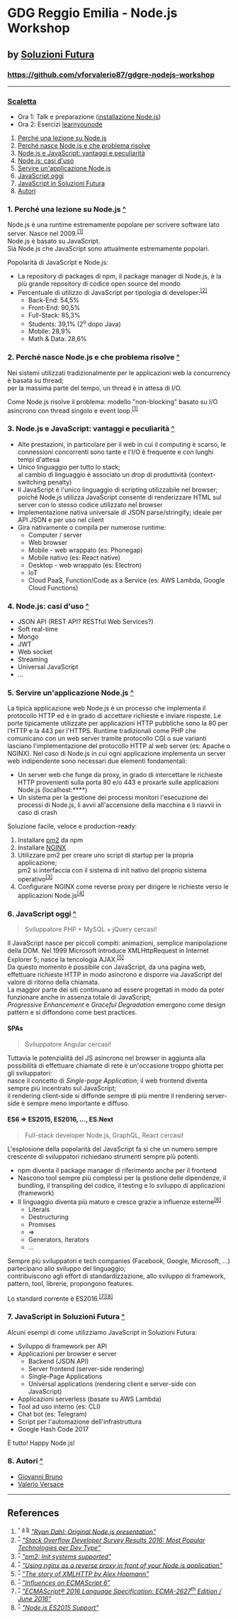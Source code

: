 # GDG Reggio Emilia - Node.js Workshop #
## by [Soluzioni Futura](https://www.soluzionifutura.it/) ##

### https://github.com/vforvalerio87/gdgre-nodejs-workshop

* * *

### <a href="#" id="toc">Scaletta</a> 

* Ora 1: Talk e preparazione ([installazione Node.js](https://nodejs.org/))
* Ora 2: Esercizi [learnyounode](https://nodeschool.io/#get-going)

1. <a href="#chap1">Perché una lezione su Node.js</a>
2. <a href="#chap2">Perché nasce Node.js e che problema risolve</a>
3. <a href="#chap3">Node.js e JavaScript: vantaggi e peculiarità</a>
4. <a href="#chap4">Node.js: casi d'uso</a>
5. <a href="#chap5">Servire un'applicazione Node.js</a>
6. <a href="#chap6">JavaScript oggi</a>
7. <a href="#chap7">JavaScript in Soluzioni Futura</a>
8. <a href="#chap8">Autori</a>

### 1. Perché una lezione su Node.js <a href="#toc" id="chap1">^</a>
Node.js è una runtime estremamente popolare per scrivere software lato server. Nasce nel 2009.<sup id="ref10">[[1]](#fn10)</sup>  
Node.js è basato su JavaScript.  
Sia Node.js che JavaScript sono attualmente estremamente popolari.

Popolarità di JavaScript e Node.js:
* La repository di packages di npm, il package manager di Node.js, è la più grande repository di codice open source del mondo
* Percentuale di utilizzo di JavaScript per tipologia di developer:<sup id="ref11">[[2]](#fn11)</sup>
    * Back-End: 54,5%
    * Front-End: 90,5%
    * Full-Stack: 85,3%
    * Students: 39,1% (2<sup>o</sup> dopo Java)
    * Mobile: 28,9%
    * Math & Data: 28,6% 

### 2. Perché nasce Node.js e che problema risolve <a href="#toc" id="chap2">^</a>
Nei sistemi utilizzati tradizionalmente per le applicazioni web la concurrency è basata su thread;  
per la massima parte del tempo, un thread è in attesa di I/O.  

Come Node.js risolve il problema: modello "non-blocking" basato su I/O asincrono con thread singolo e event loop.<sup id="ref20">[[1]](#fn10)</sup>  

### 3. Node.js e JavaScript: vantaggi e peculiarità <a href="#toc" id="chap3">^</a>
* Alte prestazioni, in particolare per il web in cui il computing è scarso, le connessioni concorrenti sono tante e l'I/O è frequente e con lunghi tempi d'attesa
* Unico linguaggio per tutto lo stack;  
al cambio di linguaggio è associato un drop di produttività (context-switching penalty)
* Il JavaScript è l'unico linguaggio di scripting utilizzabile nel browser;  
poiché Node.js utilizza JavaScript consente di renderizzare HTML sul server con lo stesso codice utilizzato nel browser
* Implementazione nativa universale di JSON parse/stringify; ideale per API JSON e per uso nel client
* Gira nativamente o compila per numerose runtime:
    * Computer / server
    * Web browser
    * Mobile - web wrappato (es: Phonegap)
    * Mobile nativo (es: React native)
    * Desktop - web wrappato (es: Electron)
    * IoT
    * Cloud PaaS, Function/Code as a Service (es: AWS Lambda, Google Cloud Functions)

### 4. Node.js: casi d'uso <a href="#toc" id="chap4">^</a>
* JSON API (REST API? RESTful Web Services?)
* Soft real-time
* Mongo
* JWT
* Web socket
* Streaming
* Universal JavaScript
* ...

### 5. Servire un'applicazione Node.js <a href="#toc" id="chap5">^</a>
La tipica applicazione web Node.js è un processo che implementa il protocollo HTTP ed è in grado di accettare richieste e inviare risposte.
Le porte tipicamente utilizzate per applicazioni HTTP pubbliche sono la 80 per l'HTTP e la 443 per l'HTTPS.
Runtime tradizionali come PHP che comunicano con un web server tramite protocollo CGI o sue varianti lasciano l'implementazione del protocollo HTTP al web server (es: Apache o NGINX).
Nel caso di Node.js in cui ogni applicazione implementa un server web indipendente sono necessari due elementi fondamentali:
* Un server web che funge da proxy, in grado di intercettare le richieste HTTP provenienti sulla porta 80 e/o 443 e proxarle sulle applicazioni Node.js (localhost:****)
* Un sistema per la gestione dei processi monitori l'esecuzione dei processi di Node.js, li avvii all'accensione della macchina e li riavvii in caso di crash

Soluzione facile, veloce e production-ready:
1. Installare [pm2](http://pm2.keymetrics.io/) da npm
2. Installare [NGINX](https://www.nginx.com/)
3. Utilizzare pm2 per creare uno script di startup per la propria applicazione;  
pm2 si interfaccia con il sistema di init nativo del proprio sistema operativo<sup id="ref50">[[3]](#fn50)</sup>
4. Configurare NGINX come reverse proxy per dirigere le richieste verso le applicazioni Node.js<sup id="ref51">[[4]](#fn51)</sup>

### 6. JavaScript oggi <a href="#toc" id="chap6">^</a>
> Sviluppatore PHP + MySQL + jQuery cercasi!

Il JavaScript nasce per piccoli compiti: animazioni, semplice manipolazione della DOM.
Nel 1999 Microsoft introduce XMLHttpRequest in Internet Explorer 5; nasce la tencologia AJAX.<sup id="ref60">[[5]](#fn60)</sup>  
Da questo momento è possibile con JavaScript, da una pagina web, effettuare richieste HTTP in modo asincrono e disporre via JavaScript del valore di ritorno della chiamata.  
La maggior parte dei siti continuano ad essere progettati in modo da poter funzionare anche in assenza totale di JavaScript;  
*Progressive Enhancement* e *Graceful Degradation* emergono come design pattern e si diffondono come best practices.  

#### SPAs
> Sviluppatore Angular cercasi!

Tuttavia le potenzialità del JS asincrono nel browser in aggiunta alla possibilità di effettuare chiamate di rete è un'occasione troppo ghiotta per gli sviluppatori:  
nasce il concetto di *Single-page Application*; il web frontend diventa sempre più incentrato sul JavaScript;  
il rendering client-side si diffonde sempre di più mentre il rendering server-side è sempre meno importante e diffuso.

#### ES6 => ES2015, ES2016, ..., ES.Next
> Full-stack developer Node.js, GraphQL, React cercasi!

L'esplosione della popolarità del JavaScript fa sì che un numero sempre crescente di sviluppatori richiedano strumenti sempre più potenti.  
* npm diventa il package manager di riferimento anche per il frontend
* Nascono tool sempre più complessi per la gestione delle dipendenze, il bundling, il transpiling del codice, il testing e lo sviluppo di applicazioni (framework)
* Il linguaggio diventa più maturo e cresce grazie a influenze esterne<sup id="ref61">[[6]](#fn61)</sup>
    * Literals
    * Destructuring
    * Promises
    * =>
    * Generators, Iterators
    * ...

Sempre più sviluppatori e tech companies (Facebook, Google, Microsoft, ...) partecipano allo sviluppo del linguaggio;  
contribuiscono agli effort di standardizzazione, allo sviluppo di framework, pattern, tool, librerie, propongono features.

Lo standard corrente è ES2016.<sup><a id="ref62" href="#fn62">[7]</a><a id="ref63" href="#fn63">[8]</a></sup>

### 7. JavaScript in Soluzioni Futura <a href="#toc" id="chap7">^</a>
Alcuni esempi di come utilizziamo JavaScript in Soluzioni Futura:
* Sviluppo di framework per API
* Applicazioni per browser e server
    * Backend (JSON API)
    * Server frontend (server-side rendering)
    * Single-Page Applications
    * Universal applications (rendering client e server-side con JavaScript)
* Applicazioni serverless (basate su AWS Lambda)
* Tool ad uso interno (es: CLI)
* Chat bot (es: Telegram)
* Script per l'automazione dell'infrastruttura
* Google Hash Code 2017

È tutto! Happy Node.js!

### 8. Autori <a href="#toc" id="chap8">^</a>
* [Giovanni Bruno](https://www.facebook.com/giovanni.bruno)
* [Valerio Versace](https://www.facebook.com/valce)

* * *

## References ##
1. <sup>^ [a](#ref10) [b](#ref20)</sup> <cite><a id="fn10" href="https://www.youtube.com/watch?v=ztspvPYybIY">"Ryan Dahl: Original Node.js presentation"</a></cite>
2. <sup>[^](#ref11)</sup> <cite><a id="fn11" href="http://stackoverflow.com/insights/survey/2016#most-popular-technologies-per-occupation">"Stack Overflow Developer Survey Results 2016: Most Popular Technologies per Dev Type"</a></cite>
3. <sup>[^](#ref50)</sup> <cite><a id="fn50" href="http://pm2.keymetrics.io/docs/usage/startup/#init-systems-supported">"pm2: Init systems supported"</a></cite>
4. <sup>[^](#ref51)</sup> <cite><a id="fn51" href="http://www.nikola-breznjak.com/blog/javascript/nodejs/using-nginx-as-a-reverse-proxy-in-front-of-your-node-js-application/">"Using nginx as a reverse proxy in front of your Node.js application"</a></cite>
5. <sup>[^](#ref60)</sup> <cite><a id="fn60" href="http://www.alexhopmann.com/xmlhttp.htm">"The story of XMLHTTP by Alex Hopmann"</a></cite>
6. <sup>[^](#ref61)</sup> <cite><a id="fn61" href="http://2ality.com/2015/10/es6-influences.html">"Influences on ECMAScript 6"</a></cite>
7. <sup>[^](#ref62)</sup> <cite><a id="fn62" href="https://www.ecma-international.org/ecma-262/7.0/">"ECMAScript® 2016 Language Specification: ECMA-2627<sup>th</sup> Edition / June 2016"</a></cite>
8. <sup>[^](#ref63)</sup> <cite><a id="fn63" href="http://node.green/">"Node.js ES2015 Support"</a></cite>
